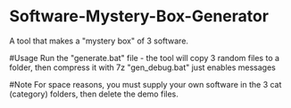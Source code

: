 # Software-Mystery-Box-Generator
A tool that makes a "mystery box" of 3 software.

#Usage
Run the "generate.bat" file - the tool will copy 3 random files to a folder, then compress it with 7z
"gen_debug.bat" just enables messages

#Note
For space reasons, you must supply your own software in the 3 cat (category) folders, then delete the demo files.
